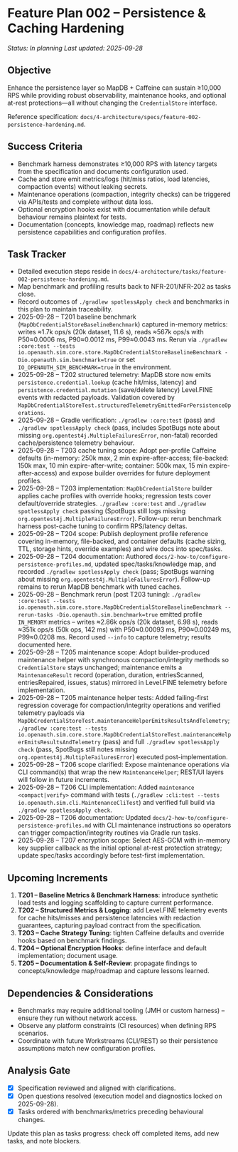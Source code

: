 # Feature Plan 002 – Persistence & Caching Hardening

_Status: In planning_
_Last updated: 2025-09-28_

## Objective
Enhance the persistence layer so MapDB + Caffeine can sustain ≥10,000 RPS while providing robust observability, maintenance hooks, and optional at-rest protections—all without changing the `CredentialStore` interface.

Reference specification: `docs/4-architecture/specs/feature-002-persistence-hardening.md`.

## Success Criteria
- Benchmark harness demonstrates ≥10,000 RPS with latency targets from the specification and documents configuration used.
- Cache and store emit metrics/logs (hit/miss ratios, load latencies, compaction events) without leaking secrets.
- Maintenance operations (compaction, integrity checks) can be triggered via APIs/tests and complete without data loss.
- Optional encryption hooks exist with documentation while default behaviour remains plaintext for tests.
- Documentation (concepts, knowledge map, roadmap) reflects new persistence capabilities and configuration profiles.

## Task Tracker
- Detailed execution steps reside in `docs/4-architecture/tasks/feature-002-persistence-hardening.md`.
- Map benchmark and profiling results back to NFR-201/NFR-202 as tasks close.
- Record outcomes of `./gradlew spotlessApply check` and benchmarks in this plan to maintain traceability.
- 2025-09-28 – T201 baseline benchmark (`MapDbCredentialStoreBaselineBenchmark`) captured in-memory metrics: writes ≈1.7k ops/s (20k dataset, 11.6 s), reads ≈567k ops/s with P50≈0.0006 ms, P90≈0.0012 ms, P99≈0.0043 ms. Rerun via `./gradlew :core:test --tests io.openauth.sim.core.store.MapDbCredentialStoreBaselineBenchmark -Dio.openauth.sim.benchmark=true` or set `IO_OPENAUTH_SIM_BENCHMARK=true` in the environment.
- 2025-09-28 – T202 structured telemetry: MapDB store now emits `persistence.credential.lookup` (cache hit/miss, latency) and `persistence.credential.mutation` (save/delete latency) Level.FINE events with redacted payloads. Validation covered by `MapDbCredentialStoreTest.structuredTelemetryEmittedForPersistenceOperations`.
- 2025-09-28 – Gradle verification: `./gradlew :core:test` (pass) and `./gradlew spotlessApply check` (pass, includes SpotBugs note about missing `org.opentest4j.MultipleFailuresError`, non-fatal) recorded cache/persistence telemetry behaviour.
- 2025-09-28 – T203 cache tuning scope: Adopt per-profile Caffeine defaults (in-memory: 250k max, 2 min expire-after-access; file-backed: 150k max, 10 min expire-after-write; container: 500k max, 15 min expire-after-access) and expose builder overrides for future deployment profiles.
- 2025-09-28 – T203 implementation: `MapDbCredentialStore` builder applies cache profiles with override hooks; regression tests cover default/override strategies. `./gradlew :core:test` and `./gradlew spotlessApply check` passing (SpotBugs still logs missing `org.opentest4j.MultipleFailuresError`). Follow-up: rerun benchmark harness post-cache tuning to confirm RPS/latency deltas.
- 2025-09-28 – T204 scope: Publish deployment profile reference covering in-memory, file-backed, and container defaults (cache sizing, TTL, storage hints, override examples) and wire docs into spec/tasks.
- 2025-09-28 – T204 documentation: Authored `docs/2-how-to/configure-persistence-profiles.md`, updated spec/tasks/knowledge map, and recorded `./gradlew spotlessApply check` (pass; SpotBugs warning about missing `org.opentest4j.MultipleFailuresError`). Follow-up remains to rerun MapDB benchmark with tuned caches.
- 2025-09-28 – Benchmark rerun (post T203 tuning): `./gradlew :core:test --tests io.openauth.sim.core.store.MapDbCredentialStoreBaselineBenchmark --rerun-tasks -Dio.openauth.sim.benchmark=true` emitted profile `IN_MEMORY` metrics – writes ≈2.86k ops/s (20k dataset, 6.98 s), reads ≈351k ops/s (50k ops, 142 ms) with P50≈0.00093 ms, P90≈0.00249 ms, P99≈0.0208 ms. Record used `--info` to capture telemetry; results documented here.
- 2025-09-28 – T205 maintenance scope: Adopt builder-produced maintenance helper with synchronous compaction/integrity methods so `CredentialStore` stays unchanged; maintenance emits a `MaintenanceResult` record (operation, duration, entriesScanned, entriesRepaired, issues, status) mirrored in Level.FINE telemetry before implementation.
- 2025-09-28 – T205 maintenance helper tests: Added failing-first regression coverage for compaction/integrity operations and verified telemetry payloads via `MapDbCredentialStoreTest.maintenanceHelperEmitsResultsAndTelemetry`; `./gradlew :core:test --tests io.openauth.sim.core.store.MapDbCredentialStoreTest.maintenanceHelperEmitsResultsAndTelemetry` (pass) and full `./gradlew spotlessApply check` (pass, SpotBugs still notes missing `org.opentest4j.MultipleFailuresError`) executed post-implementation.
- 2025-09-28 – T206 scope clarified: Expose maintenance operations via CLI command(s) that wrap the new `MaintenanceHelper`; REST/UI layers will follow in future increments.
- 2025-09-28 – T206 CLI implementation: Added `maintenance <compact|verify>` command with tests (`./gradlew :cli:test --tests io.openauth.sim.cli.MaintenanceCliTest`) and verified full build via `./gradlew spotlessApply check`.
- 2025-09-28 – T206 documentation: Updated `docs/2-how-to/configure-persistence-profiles.md` with CLI maintenance instructions so operators can trigger compaction/integrity routines via Gradle run tasks.
- 2025-09-28 – T207 encryption scope: Select AES-GCM with in-memory key supplier callback as the initial optional at-rest protection strategy; update spec/tasks accordingly before test-first implementation.

## Upcoming Increments
1. **T201 – Baseline Metrics & Benchmark Harness**: introduce synthetic load tests and logging scaffolding to capture current performance.
2. **T202 – Structured Metrics & Logging**: add Level.FINE telemetry events for cache hits/misses and persistence latencies with redaction guarantees, capturing payload contract from the specification.
3. **T203 – Cache Strategy Tuning**: tighten Caffeine defaults and override hooks based on benchmark findings.
4. **T204 – Optional Encryption Hooks**: define interface and default implementation; document usage.
5. **T205 – Documentation & Self-Review**: propagate findings to concepts/knowledge map/roadmap and capture lessons learned.

## Dependencies & Considerations
- Benchmarks may require additional tooling (JMH or custom harness) – ensure they run without network access.
- Observe any platform constraints (CI resources) when defining RPS scenarios.
- Coordinate with future Workstreams (CLI/REST) so their persistence assumptions match new configuration profiles.

## Analysis Gate
- [x] Specification reviewed and aligned with clarifications.
- [x] Open questions resolved (execution model and diagnostics locked on 2025-09-28).
- [x] Tasks ordered with benchmarks/metrics preceding behavioural changes.

Update this plan as tasks progress: check off completed items, add new tasks, and note blockers.
